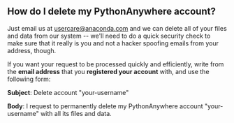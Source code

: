 <!--
.. title: How do I delete my PythonAnywhere account?
.. slug: DeleteAccount
.. date: 2018-02-09 14:35:28 UTC+01:00
.. tags:
.. category:
.. link:
.. description:
.. type: text
-->


## How do I delete my PythonAnywhere account?

Just email us at [usercare@anaconda.com](mailto:usercare@anaconda.com)
and we can delete all of your files and data from our system -- we'll
need to do a quick security check to make sure that it really is you
and not a hacker spoofing emails from your address, though.

If you want your request to be processed quickly and efficiently,
write from the **email address** that you **registered your account**
with, and use the following form:

**Subject**: Delete account "your-username"

**Body**: I request to permanently delete my PythonAnywhere account
"your-username" with all its files and data.

